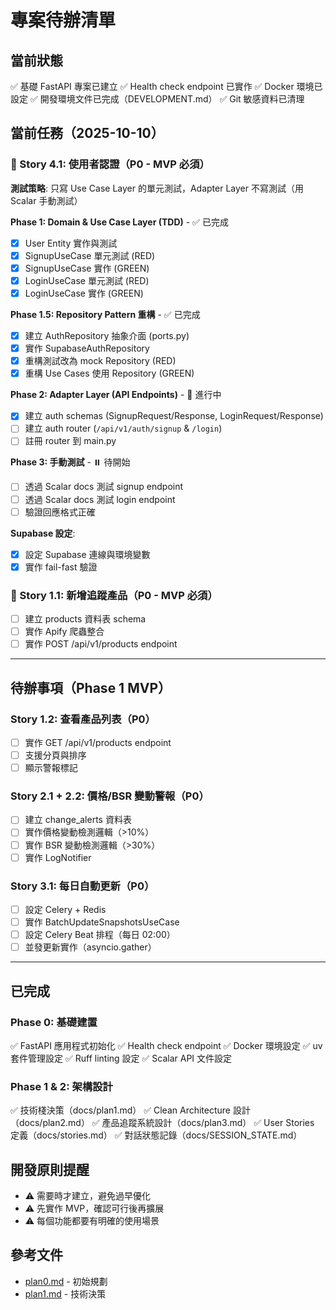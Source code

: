# 專案待辦清單

## 當前狀態

✅ 基礎 FastAPI 專案已建立
✅ Health check endpoint 已實作
✅ Docker 環境已設定
✅ 開發環境文件已完成（DEVELOPMENT.md）
✅ Git 敏感資料已清理

## 當前任務（2025-10-10）

### 🚧 Story 4.1: 使用者認證（P0 - MVP 必須）

**測試策略**: 只寫 Use Case Layer 的單元測試，Adapter Layer 不寫測試（用 Scalar 手動測試）

**Phase 1: Domain & Use Case Layer (TDD)** - ✅ 已完成

- [x] User Entity 實作與測試
- [x] SignupUseCase 單元測試 (RED)
- [x] SignupUseCase 實作 (GREEN)
- [x] LoginUseCase 單元測試 (RED)
- [x] LoginUseCase 實作 (GREEN)

**Phase 1.5: Repository Pattern 重構** - ✅ 已完成

- [x] 建立 AuthRepository 抽象介面 (ports.py)
- [x] 實作 SupabaseAuthRepository
- [x] 重構測試改為 mock Repository (RED)
- [x] 重構 Use Cases 使用 Repository (GREEN)

**Phase 2: Adapter Layer (API Endpoints)** - 🚧 進行中

- [x] 建立 auth schemas (SignupRequest/Response, LoginRequest/Response)
- [ ] 建立 auth router (`/api/v1/auth/signup` & `/login`)
- [ ] 註冊 router 到 main.py

**Phase 3: 手動測試** - ⏸️ 待開始

- [ ] 透過 Scalar docs 測試 signup endpoint
- [ ] 透過 Scalar docs 測試 login endpoint
- [ ] 驗證回應格式正確

**Supabase 設定**:

- [x] 設定 Supabase 連線與環境變數
- [x] 實作 fail-fast 驗證

### 📝 Story 1.1: 新增追蹤產品（P0 - MVP 必須）

- [ ] 建立 products 資料表 schema
- [ ] 實作 Apify 爬蟲整合
- [ ] 實作 POST /api/v1/products endpoint

---

## 待辦事項（Phase 1 MVP）

### Story 1.2: 查看產品列表（P0）

- [ ] 實作 GET /api/v1/products endpoint
- [ ] 支援分頁與排序
- [ ] 顯示警報標記

### Story 2.1 + 2.2: 價格/BSR 變動警報（P0）

- [ ] 建立 change_alerts 資料表
- [ ] 實作價格變動檢測邏輯（>10%）
- [ ] 實作 BSR 變動檢測邏輯（>30%）
- [ ] 實作 LogNotifier

### Story 3.1: 每日自動更新（P0）

- [ ] 設定 Celery + Redis
- [ ] 實作 BatchUpdateSnapshotsUseCase
- [ ] 設定 Celery Beat 排程（每日 02:00）
- [ ] 並發更新實作（asyncio.gather）

---

## 已完成

### Phase 0: 基礎建置

✅ FastAPI 應用程式初始化
✅ Health check endpoint
✅ Docker 環境設定
✅ uv 套件管理設定
✅ Ruff linting 設定
✅ Scalar API 文件設定

### Phase 1 & 2: 架構設計

✅ 技術棧決策（docs/plan1.md）
✅ Clean Architecture 設計（docs/plan2.md）
✅ 產品追蹤系統設計（docs/plan3.md）
✅ User Stories 定義（docs/stories.md）
✅ 對話狀態記錄（docs/SESSION_STATE.md）

## 開發原則提醒

- ⚠️ 需要時才建立，避免過早優化
- ⚠️ 先實作 MVP，確認可行後再擴展
- ⚠️ 每個功能都要有明確的使用場景

## 參考文件

- [plan0.md](docs/plan0.md) - 初始規劃
- [plan1.md](docs/plan1.md) - 技術決策
